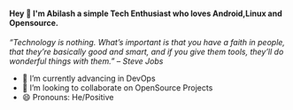 #### Hey 👋 I'm Abilash a simple Tech Enthusiast who loves Android,Linux and Opensource.

*“Technology is nothing. What’s important is that you have a faith in people, that they’re basically good and smart, and if you give them tools, they’ll do wonderful things with them.” – Steve Jobs*

- 🌱 I’m currently advancing in DevOps
- 👯 I’m looking to collaborate on OpenSource Projects
- 😄 Pronouns: He/Positive 
